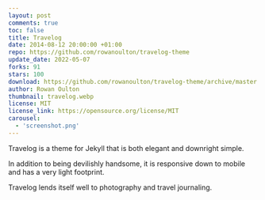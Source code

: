 ```yaml
---
layout: post
comments: true
toc: false
title: Travelog
date: 2014-08-12 20:00:00 +01:00
repo: https://github.com/rowanoulton/travelog-theme
update_date: 2022-05-07
forks: 91
stars: 100
download: https://github.com/rowanoulton/travelog-theme/archive/master.zip
author: Rowan Oulton
thumbnail: travelog.webp
license: MIT
license_link: https://opensource.org/license/MIT
carousel:
  - 'screenshot.png'
---
```


Travelog is a theme for Jekyll that is both elegant and downright simple.

In addition to being devilishly handsome, it is responsive down to mobile and has a very light footprint.

Travelog lends itself well to photography and travel journaling.
